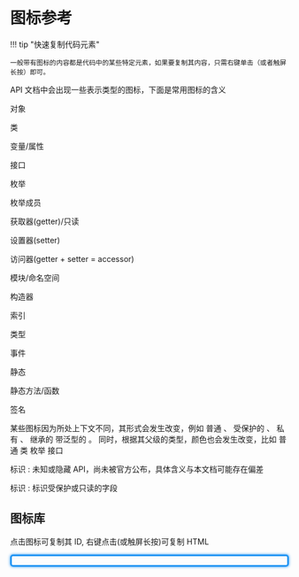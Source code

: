 # 图标参考

!!! tip "快速复制代码元素"

    一般带有图标的内容都是代码中的某些特定元素，如果要复制其内容，只需右键单击（或者触屏长按）即可。

API 文档中会出现一些表示类型的图标，下面是常用图标的含义

<icon name="object">对象</icon>

<icon name="class">类</icon>

<icon name="variable">变量/属性</icon>

<icon name="interface">接口</icon>

<icon name="enum">枚举</icon>

<icon name="enum-member">枚举成员</icon>

<icon name="getter">获取器(getter)/只读</icon>

<icon name="setter">设置器(setter)</icon>

<icon name="accessor">访问器(getter + setter = accessor)</icon>

<icon name="module">模块/命名空间</icon>

<icon name="constructor">构造器</icon>

<icon name="index">索引</icon>

<icon name="type"> 类型 </icon>

<icon name="event"> 事件 </icon>

<icon name="static"> 静态 </icon>

<icon name="static function"> 静态方法/函数 </icon>

<icon name="signature"> 签名 </icon>

某些图标因为所处上下文不同，其形式会发生改变，例如
<icon name="variable"> 普通 </icon>、
<icon name="variable protected"> 受保护的 </icon>、
<icon name="variable private"> 私有 </icon>、
<icon name="property parent-class inherited"> 继承的 </icon>
<icon name="class generic"> 带泛型的 </icon>
。
同时，根据其父级的类型，颜色也会发生改变，比如
<icon name="property"> 普通 </icon>
<icon name="property parent-class"> 类 </icon>
<icon name="property parent-enum"> 枚举 </icon>
<icon name="property parent-interface"> 接口 </icon>

<icon name="variable private"> 标识 </icon>: 未知或隐藏 API，尚未被官方公布，具体含义与本文档可能存在偏差

<icon name="variable protected"> 标识 </icon>: 标识受保护或只读的字段

## 图标库

点击图标可复制其 ID, 右键点击(或触屏长按)可复制 HTML

<div id="icon-container"></div>
<style>
  #icon-container {
    user-select: none;
    border: 3px solid #2094f3;
    box-shadow: 0 0 5px #2094f3;
    border-radius: 5px;
    padding: 8px;
  }
  .icon-item {
    padding: 0 8px;
    border: 1px solid transparent;
    transition-duration: 0.25s;
    display: block;
  }
  .icon-item:hover{
    background: rgba(32, 148, 243, 0.3);
  }
  .icon-item:active{
    border-color: #2094f3;
    background: rgba(32, 148, 243, 0.8);
    transition-duration: 0s;
  }
</style>
<script>
  rules = [...document.styleSheets].find((o) => o.href && o.href.includes("icons.css")).cssRules;
  for (j = 5; j < rules.length; j++) {
    if (rules[j].type === CSSRule.STYLE_RULE) {
      let match = rules[j].selectorText.match(/\.[^\.: ]+?(?=\.| |$|:)/g);
      const el = document.createElement("div");
      match.forEach((s) => el.classList.add(s.replace(".", "")));
      el.classList.add("kind-icon", "icon-item");
      el.innerText += match
        .map((s) => s.replace(".", ""))
        .filter((s) => !!s)
        .filter((s) => !s.includes("kind-icon"))
        .join(" ");
      el.addEventListener("click", (e) =>alert$.next("已复制图标ID")&navigator.clipboard.writeText(el.innerText));
      el.addEventListener("contextmenu",e=>alert$.next("已复制图标HTML代码")&e.preventDefault() & navigator.clipboard.writeText(`<icon name="${el.innerText}">IconLabel</icon>`))
      document.querySelector("#icon-container").appendChild(el);
    }
  }

</script>
